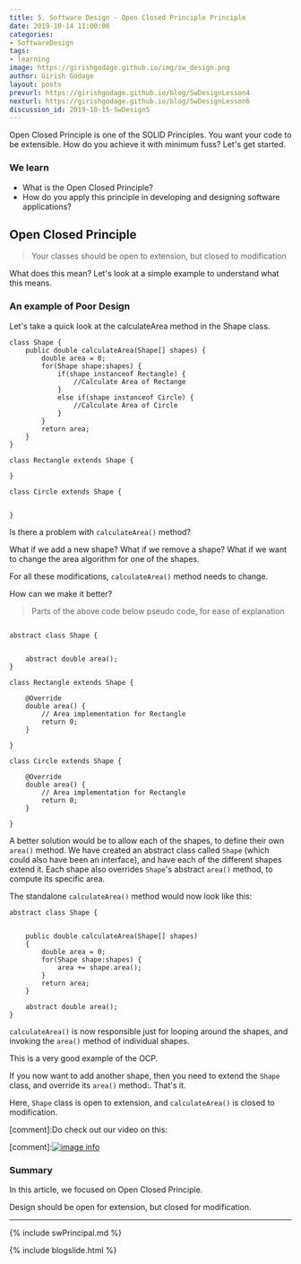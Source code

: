 ```yaml
---
title: 5. Software Design - Open Closed Principle Principle
date: 2019-10-14 11:00:00
categories:
- SoftwareDesign
tags:
- learning
image: https://girishgodage.github.io/img/sw_design.png
author: Girish Godage
layout: posts
prevurl: https://girishgodage.github.io/blog/SwDesignLesson4
nexturl: https://girishgodage.github.io/blog/SwDesignLesson6
discussion_id: 2019-10-15-SwDesign5
---
```


Open Closed Principle is one of the SOLID Principles. You want your code to be extensible. How do you achieve it with minimum fuss? Let's get started.

### We learn
* What is the Open Closed Principle?
* How do you apply this principle in developing and designing software applications?

## Open Closed Principle

> Your classes should be open to extension, but closed to modification

What does this mean? Let's look at a simple example to understand what this means. 

### An example of Poor Design

Let's take a quick look at the calculateArea method in the Shape class.

```
class Shape {
	public double calculateArea(Shape[] shapes) {
		double area = 0;
		for(Shape shape:shapes) {
			if(shape instanceof Rectangle) {
				//Calculate Area of Rectange
			}
			else if(shape instanceof Circle) {
				//Calculate Area of Circle
			}
		}
		return area;
	}
}

class Rectangle extends Shape {
	
}

class Circle extends Shape {
	
	
}

```

Is there a problem with ```calculateArea()``` method?

What if we add a new shape? What if we remove a shape? What if we want to change the area algorithm for one of the shapes.

For all these modifications, ```calculateArea()``` method needs to change.

How can we make it better?

> Parts of the above code below pseudo code, for ease of explanation

```

abstract class Shape {

	
    abstract double area();
}

class Rectangle extends Shape {

	@Override
	double area() {
		// Area implementation for Rectangle
		return 0;
	}
	
}

class Circle extends Shape {

	@Override
	double area() {
		// Area implementation for Rectangle
		return 0;
	}
	
}

```  

A better solution would be to allow each of the shapes, to define their own ```area()``` method. We have created an abstract class called ```Shape``` (which could also have been an interface), and have each of the different shapes extend it. Each shape also overrides ```Shape```'s abstract ```area()``` method, to compute its specific area. 

The standalone ```calculateArea()``` method would now look like this:

```
abstract class Shape {
	
	
	public double calculateArea(Shape[] shapes)
	{
		double area = 0;
		for(Shape shape:shapes) {
			area += shape.area();
		}
		return area;
	}
	
    abstract double area();
}

```

```calculateArea()``` is now responsible just for looping around the shapes, and invoking the ```area()``` method of individual shapes. 

This is a very good example of the OCP. 

If you now want to add another shape, then you need to extend the ```Shape``` class, and override its ```area()``` method:. That's it.

Here, ```Shape``` class is open to extension, and ```calculateArea()``` is closed to modification.

[comment]:Do check out our video on this:

[comment]:[![image info](/images/Capture-017-02.png)](https://www.youtube.com/watch?v=pjDphh9OBVk)

### Summary

In this article, we focused on Open Closed Principle. 

Design should be open for extension, but closed for modification.

---

{% include swPrincipal.md %}

{% include blogslide.html %}

